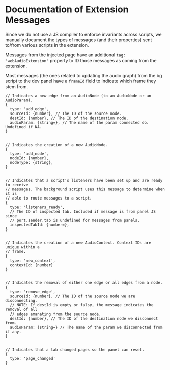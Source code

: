Documentation of Extension Messages 
===========================================

Since we do not use a JS compiler to enforce invariants across scripts, we 
manually document the types of messages (and their properties) sent to/from
various scripts in the extension.

Messages from the injected page have an additional `tag: 'webAudioExtension'`
property to ID those messages as coming from the extension.

Most messages (the ones related to updating the audio graph) from the bg script
to the dev panel have a `frameId` field to indicate which frame they stem from.

```
// Indicates a new edge from an AudioNode (to an AudioNode or an AudioParam).
{
  type: 'add_edge',
  sourceId: {number}, // The ID of the source node.
  destId: {number}, // The ID of the destination node.
  audioParam: {string=}, // The name of the param connected do. Undefined if NA.
}


// Indicates the creation of a new AudioNode.
{
  type: 'add_node',
  nodeId: {number},
  nodeType: {string},
}


// Indicates that a script's listeners have been set up and are ready to receive
// messages. The background script uses this message to determine when it is
// able to route messages to a script.
{
  type: 'listeners_ready',
  // The ID of inspected tab. Included if message is from panel JS since
  // port.sender.tab is undefined for messages from panels.
  inspectedTabId: {number=}, 
}


// Indicates the creation of a new AudioContext. Context IDs are unique within a
// frame.
{
  type: 'new_context',
  contextId: {number}
}


// Indicates the removal of either one edge or all edges from a node.
{
  type: 'remove_edge',
  sourceId: {number}, // The ID of the source node we are disconnecting.
  // NOTE: If destId is empty or falsy, the message indicates the removal of all
  // edges emanating from the source node.
  destId: {number}, // The ID of the destination node we disconnect from.
  audioParam: {string=} // The name of the param we disconnected from if any.
}


// Indicates that a tab changed pages so the panel can reset.
{
  type: 'page_changed'  
}
```
